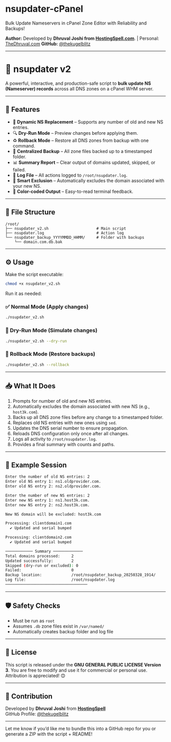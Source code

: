 # nsupdater-cPanel
Bulk Update Nameservers in cPanel Zone Editor with Reliability and Backups!

**Author:** Developed by **Dhruval Joshi from [HostingSpell.com](https://hostingspell.com/)**. | Personal: [TheDhruval.com](https://thedhruval.com/)
**GitHub:** [@thekugelblitz](https://github.com/thekugelblitz)  

---

# 🧠 nsupdater v2

A powerful, interactive, and production-safe script to **bulk update NS (Nameserver) records** across all DNS zones on a cPanel WHM server.

---

## 🚀 Features

- 🔄 **Dynamic NS Replacement** – Supports any number of old and new NS entries.  
- 🔍 **Dry-Run Mode** – Preview changes before applying them.  
- ♻️ **Rollback Mode** – Restore all DNS zones from backup with one command.  
- 📁 **Centralized Backup** – All zone files backed up to a timestamped folder.  
- 📊 **Summary Report** – Clear output of domains updated, skipped, or failed.  
- 🧾 **Log File** – All actions logged to `/root/nsupdater.log`.  
- 🧠 **Smart Exclusion** – Automatically excludes the domain associated with your new NS.  
- 🎨 **Color-coded Output** – Easy-to-read terminal feedback.

---

## 📂 File Structure

```
/root/
├── nsupdater_v2.sh                     # Main script
├── nsupdater.log                       # Action log
└── nsupdater_backup_YYYYMMDD_HHMM/     # Folder with backups
    └── domain.com.db.bak
```

---

## ⚙️ Usage

Make the script executable:

```bash
chmod +x nsupdater_v2.sh
```

Run it as needed:

### ✅ Normal Mode (Apply changes)

```bash
./nsupdater_v2.sh
```

### 🧪 Dry-Run Mode (Simulate changes)

```bash
./nsupdater_v2.sh --dry-run
```

### 🔁 Rollback Mode (Restore backups)

```bash
./nsupdater_v2.sh --rollback
```

---

## 📥 What It Does

1. Prompts for number of old and new NS entries.
2. Automatically excludes the domain associated with new NS (e.g., `host3k.com`).
3. Backs up all DNS zone files before any change to a timestamped folder.
4. Replaces old NS entries with new ones using `sed`.
5. Updates the DNS serial number to ensure propagation.
6. Reloads DNS configuration only once after all changes.
7. Logs all activity to `/root/nsupdater.log`.
8. Provides a final summary with counts and paths.

---

## 🧰 Example Session

```bash
Enter the number of old NS entries: 2
Enter old NS entry 1: ns1.oldprovider.com.
Enter old NS entry 2: ns2.oldprovider.com.

Enter the number of new NS entries: 2
Enter new NS entry 1: ns1.host3k.com.
Enter new NS entry 2: ns2.host3k.com.

New NS domain will be excluded: host3k.com

Processing: clientdomain1.com
  ✔ Updated and serial bumped

Processing: clientdomain2.com
  ✔ Updated and serial bumped

──────────── Summary ─────────────
Total domains processed:     2
Updated successfully:        2
Skipped (dry-run or excluded): 0
Failed:                      0
Backup location:             /root/nsupdater_backup_20250328_1914/
Log file:                    /root/nsupdater.log
────────────────────────────────────
```

---

## 🛡️ Safety Checks

- Must be run as `root`
- Assumes `.db` zone files exist in `/var/named/`
- Automatically creates backup folder and log file

---


## **📜 License**
This script is released under the **GNU GENERAL PUBLIC LICENSE Version 3**. You are free to modify and use it for commercial or personal use. Attribution is appreciated! 😊

---

## **🤝 Contribution**
Developed by **Dhruval Joshi** from **[HostingSpell](https://hostingspell.com)**  
GitHub Profile: [@thekugelblitz](https://github.com/thekugelblitz)

---

Let me know if you’d like me to bundle this into a GitHub repo for you or generate a ZIP with the script + README!

